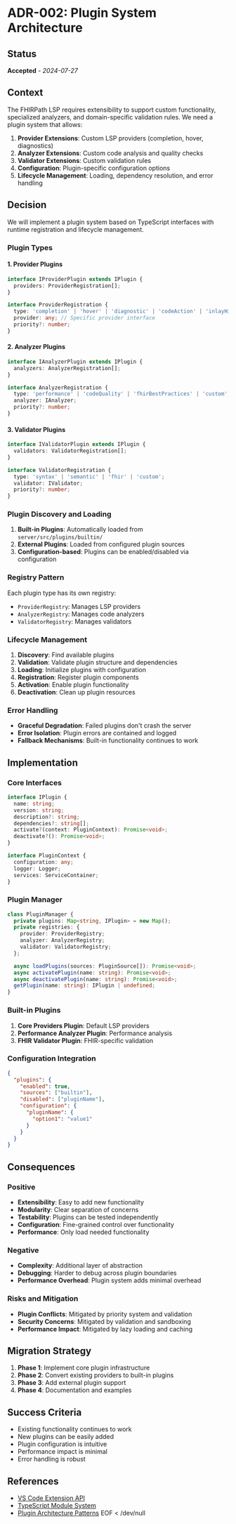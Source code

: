 # ADR-002: Plugin System Architecture

## Status
**Accepted** - *2024-07-27*

## Context

The FHIRPath LSP requires extensibility to support custom functionality, specialized analyzers, and domain-specific validation rules. We need a plugin system that allows:

1. **Provider Extensions**: Custom LSP providers (completion, hover, diagnostics)
2. **Analyzer Extensions**: Custom code analysis and quality checks
3. **Validator Extensions**: Custom validation rules
4. **Configuration**: Plugin-specific configuration options
5. **Lifecycle Management**: Loading, dependency resolution, and error handling

## Decision

We will implement a plugin system based on TypeScript interfaces with runtime registration and lifecycle management.

### Plugin Types

#### 1. Provider Plugins
```typescript
interface IProviderPlugin extends IPlugin {
  providers: ProviderRegistration[];
}

interface ProviderRegistration {
  type: 'completion' | 'hover' | 'diagnostic' | 'codeAction' | 'inlayHint';
  provider: any; // Specific provider interface
  priority?: number;
}
```

#### 2. Analyzer Plugins
```typescript
interface IAnalyzerPlugin extends IPlugin {
  analyzers: AnalyzerRegistration[];
}

interface AnalyzerRegistration {
  type: 'performance' | 'codeQuality' | 'fhirBestPractices' | 'custom';
  analyzer: IAnalyzer;
  priority?: number;
}
```

#### 3. Validator Plugins
```typescript
interface IValidatorPlugin extends IPlugin {
  validators: ValidatorRegistration[];
}

interface ValidatorRegistration {
  type: 'syntax' | 'semantic' | 'fhir' | 'custom';
  validator: IValidator;
  priority?: number;
}
```

### Plugin Discovery and Loading

1. **Built-in Plugins**: Automatically loaded from `server/src/plugins/builtin/`
2. **External Plugins**: Loaded from configured plugin sources
3. **Configuration-based**: Plugins can be enabled/disabled via configuration

### Registry Pattern

Each plugin type has its own registry:
- `ProviderRegistry`: Manages LSP providers
- `AnalyzerRegistry`: Manages code analyzers
- `ValidatorRegistry`: Manages validators

### Lifecycle Management

1. **Discovery**: Find available plugins
2. **Validation**: Validate plugin structure and dependencies
3. **Loading**: Initialize plugins with configuration
4. **Registration**: Register plugin components
5. **Activation**: Enable plugin functionality
6. **Deactivation**: Clean up plugin resources

### Error Handling

- **Graceful Degradation**: Failed plugins don't crash the server
- **Error Isolation**: Plugin errors are contained and logged
- **Fallback Mechanisms**: Built-in functionality continues to work

## Implementation

### Core Interfaces
```typescript
interface IPlugin {
  name: string;
  version: string;
  description?: string;
  dependencies?: string[];
  activate?(context: PluginContext): Promise<void>;
  deactivate?(): Promise<void>;
}

interface PluginContext {
  configuration: any;
  logger: Logger;
  services: ServiceContainer;
}
```

### Plugin Manager
```typescript
class PluginManager {
  private plugins: Map<string, IPlugin> = new Map();
  private registries: {
    provider: ProviderRegistry;
    analyzer: AnalyzerRegistry;
    validator: ValidatorRegistry;
  };

  async loadPlugins(sources: PluginSource[]): Promise<void>;
  async activatePlugin(name: string): Promise<void>;
  async deactivatePlugin(name: string): Promise<void>;
  getPlugin(name: string): IPlugin | undefined;
}
```

### Built-in Plugins

1. **Core Providers Plugin**: Default LSP providers
2. **Performance Analyzer Plugin**: Performance analysis
3. **FHIR Validator Plugin**: FHIR-specific validation

### Configuration Integration

```json
{
  "plugins": {
    "enabled": true,
    "sources": ["builtin"],
    "disabled": ["pluginName"],
    "configuration": {
      "pluginName": {
        "option1": "value1"
      }
    }
  }
}
```

## Consequences

### Positive
- **Extensibility**: Easy to add new functionality
- **Modularity**: Clear separation of concerns
- **Testability**: Plugins can be tested independently
- **Configuration**: Fine-grained control over functionality
- **Performance**: Only load needed functionality

### Negative
- **Complexity**: Additional layer of abstraction
- **Debugging**: Harder to debug across plugin boundaries
- **Performance Overhead**: Plugin system adds minimal overhead

### Risks and Mitigation
- **Plugin Conflicts**: Mitigated by priority system and validation
- **Security Concerns**: Mitigated by validation and sandboxing
- **Performance Impact**: Mitigated by lazy loading and caching

## Migration Strategy

1. **Phase 1**: Implement core plugin infrastructure
2. **Phase 2**: Convert existing providers to built-in plugins
3. **Phase 3**: Add external plugin support
4. **Phase 4**: Documentation and examples

## Success Criteria

- Existing functionality continues to work
- New plugins can be easily added
- Plugin configuration is intuitive
- Performance impact is minimal
- Error handling is robust

## References

- [VS Code Extension API](https://code.visualstudio.com/api)
- [TypeScript Module System](https://www.typescriptlang.org/docs/handbook/modules.html)
- [Plugin Architecture Patterns](https://martinfowler.com/articles/injection.html)
EOF < /dev/null